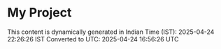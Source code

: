 # My Project

This content is dynamically generated in Indian Time (IST): 2025-04-24 22:26:26 IST
Converted to UTC: 2025-04-24 16:56:26 UTC
